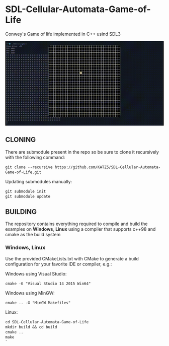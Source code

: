 # SDL-Cellular-Automata-Game-of-Life

Conwey's Game of life implemented in C++ usind SDL3

<img src="./screenshorts/output.gif" width="644px">

## CLONING

There are submodule present in the repo so be sure to clone it recursively with the following command:

```
git clone --recursive https://github.com/KATZ5/SDL-Cellular-Automata-Game-of-Life.git
```

Updating submodules manually:

```
git submodule init
git submodule update
```

## BUILDING

The repository contains everything required to compile and build the examples on **Windows**, **Linux** using a compiler that supports c++98 and cmake as the build system

### Windows, Linux

Use the provided CMakeLists.txt with CMake to generate a build configuration for your favorite IDE or compiler, e.g.:

Windows using Visual Studio:

```
cmake -G "Visual Studio 14 2015 Win64"
```

Windows using MinGW:

```
cmake .. -G "MinGW Makefiles"
```

Linux:

```
cd SDL-Cellular-Automata-Game-of-Life
mkdir build && cd build
cmake ..
make
`
